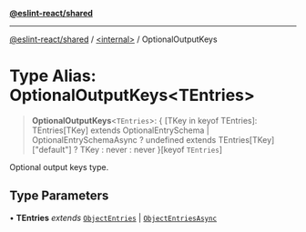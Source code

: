 [**@eslint-react/shared**](../../README.md)

***

[@eslint-react/shared](../../README.md) / [\<internal\>](../README.md) / OptionalOutputKeys

# Type Alias: OptionalOutputKeys\<TEntries\>

> **OptionalOutputKeys**\<`TEntries`\>: \{ \[TKey in keyof TEntries\]: TEntries\[TKey\] extends OptionalEntrySchema \| OptionalEntrySchemaAsync ? undefined extends TEntries\[TKey\]\["default"\] ? TKey : never : never \}\[keyof `TEntries`\]

Optional output keys type.

## Type Parameters

• **TEntries** *extends* [`ObjectEntries`](../interfaces/ObjectEntries.md) \| [`ObjectEntriesAsync`](../interfaces/ObjectEntriesAsync.md)
